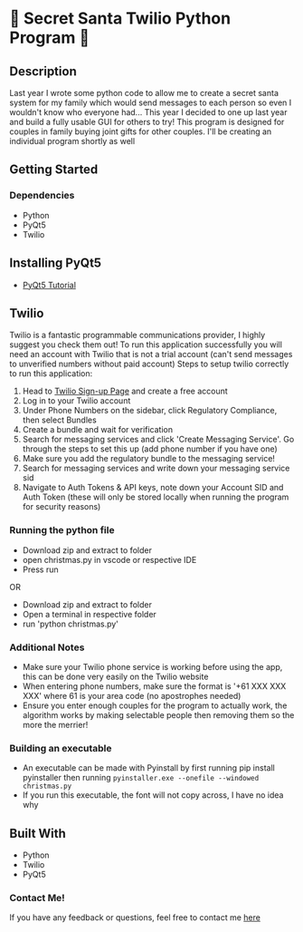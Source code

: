 # :gift: Secret Santa Twilio Python Program :santa:

## Description
Last year I wrote some python code to allow me to create a secret santa system for my family which would send messages to each person 
so even I wouldn't know who everyone had... This year I decided to one up last year and build a fully usable GUI for others to try!
This program is designed for couples in family buying joint gifts for other couples. I'll be creating an individual program shortly as well

## Getting Started
### Dependencies
* Python
* PyQt5
* Twilio

## Installing PyQt5
* [PyQt5 Tutorial](https://pypi.org/project/PyQt5/)

## Twilio
Twilio is a fantastic programmable communications provider, I highly suggest you check them out!
To run this application successfully you will need an account with Twilio that is not a trial account (can't send messages to unverified numbers without paid account)
Steps to setup twilio correctly to run this application:

1. Head to [Twilio Sign-up Page](https://www.twilio.com/try-twilio) and create a free account
2. Log in to your Twilio account
3. Under Phone Numbers on the sidebar, click Regulatory Compliance, then select Bundles
4. Create a bundle and wait for verification
5. Search for messaging services and click 'Create Messaging Service'. Go through the steps to set this up (add phone number if you have one)
6. Make sure you add the regulatory bundle to the messaging service!
7. Search for messaging services and write down your messaging service sid
8. Navigate to Auth Tokens & API keys, note down your Account SID and Auth Token (these will only be stored locally when running the program for security reasons)


### Running the python file
* Download zip and extract to folder
* open christmas.py in vscode or respective IDE
* Press run

OR
* Download zip and extract to folder
* Open a terminal in respective folder
* run 'python christmas.py' 

### Additional Notes
* Make sure your Twilio phone service is working before using the app, this can be done very easily on the Twilio website
* When entering phone numbers, make sure the format is '+61 XXX XXX XXX' where 61 is your area code (no apostrophes needed)
* Ensure you enter enough couples for the program to actually work, the algorithm works by making selectable people then removing them so the more the merrier!

### Building an executable
* An executable can be made with Pyinstall by first running pip install pyinstaller then running ```pyinstaller.exe --onefile --windowed christmas.py```
* If you run this executable, the font will not copy across, I have no idea why

## Built With
* Python
* Twilio
* PyQt5

### Contact Me!
If you have any feedback or questions, feel free to contact me [here](mailto:damon.oneil2@hotmail.com)
